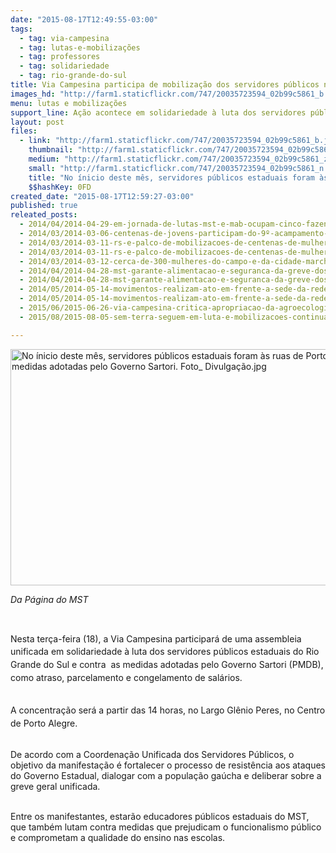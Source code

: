 ```yaml
---
date: "2015-08-17T12:49:55-03:00"
tags:
  - tag: via-campesina
  - tag: lutas-e-mobilizações
  - tag: professores
  - tag: solidariedade
  - tag: rio-grande-do-sul
title: Via Campesina participa de mobilização dos servidores públicos no RS
images_hd: "http://farm1.staticflickr.com/747/20035723594_02b99c5861_b.jpg"
menu: lutas e mobilizações
support_line: Ação acontece em solidariedade à luta dos servidores públicos estaduais do Rio Grande do Sul e contra  as medidas adotadas pelo Governo Sartori.
layout: post
files:
  - link: "http://farm1.staticflickr.com/747/20035723594_02b99c5861_b.jpg"
    thumbnail: "http://farm1.staticflickr.com/747/20035723594_02b99c5861_t.jpg"
    medium: "http://farm1.staticflickr.com/747/20035723594_02b99c5861_z.jpg"
    small: "http://farm1.staticflickr.com/747/20035723594_02b99c5861_n.jpg"
    title: "No ínicio deste mês, servidores públicos estaduais foram às ruas de Porto Alegre protestar contra medidas adotadas pelo Governo Sartori. Foto_ Divulgação.jpg"
    $$hashKey: 0FD
created_date: "2015-08-17T12:59:27-03:00"
published: true
releated_posts:
  - 2014/04/2014-04-29-em-jornada-de-lutas-mst-e-mab-ocupam-cinco-fazendas-no-rs.md-e
  - 2014/03/2014-03-06-centenas-de-jovens-participam-do-9º-acampamento-da-juventude-romeira.md
  - 2014/03/2014-03-11-rs-e-palco-de-mobilizacoes-de-centenas-de-mulheres-nesta-semana.md
  - 2014/03/2014-03-11-rs-e-palco-de-mobilizacoes-de-centenas-de-mulheres-nesta-semana.md-e
  - 2014/03/2014-03-12-cerca-de-300-mulheres-do-campo-e-da-cidade-marcham-em-porto-alegre.md-e
  - 2014/04/2014-04-28-mst-garante-alimentacao-e-seguranca-da-greve-dos-professores-em-curitiba.md
  - 2014/04/2014-04-28-mst-garante-alimentacao-e-seguranca-da-greve-dos-professores-em-curitiba.md-e
  - 2014/05/2014-05-14-movimentos-realizam-ato-em-frente-a-sede-da-rede-globo-em-brasilia.md
  - 2014/05/2014-05-14-movimentos-realizam-ato-em-frente-a-sede-da-rede-globo-em-brasilia.md-e
  - 2015/06/2015-06-26-via-campesina-critica-apropriacao-da-agroecologia-pelo-capital.md
  - 2015/08/2015-08-05-sem-terra-seguem-em-luta-e-mobilizacoes-continuam-em-todo-o-pais.md

---
```

<p><img alt="No ínicio deste mês, servidores públicos estaduais foram às ruas de Porto Alegre protestar contra medidas adotadas pelo Governo Sartori. Foto_ Divulgação.jpg" height="378" src="http://farm1.staticflickr.com/747/20035723594_02b99c5861_b.jpg" width="700" /></p>

<p><em>Da P&aacute;gina do MST&nbsp;</em></p>

<p>&nbsp;</p>

<p>Nesta ter&ccedil;a-feira (18), a Via Campesina participar&aacute; de&nbsp;<span style="line-height: 20.7999992370605px;">uma assembleia unificada em&nbsp;solidariedade &agrave; luta dos servidores p&uacute;blicos estaduais do Rio Grande do Sul e&nbsp;</span><span style="line-height: 20.7999992370605px;">contra &nbsp;as medidas adotadas pelo Governo Sartori (PMDB), como atraso, parcelamento e congelamento de sal&aacute;rios.</span></p>

<p><br />
<span style="line-height: 20.7999992370605px;">A concentra&ccedil;&atilde;o ser&aacute; a partir das 14 horas, no Largo Gl&ecirc;nio Peres, no Centro de Porto Alegre.</span></p>

<p><br />
De acordo com a Coordena&ccedil;&atilde;o Unificada dos Servidores P&uacute;blicos, o objetivo da manifesta&ccedil;&atilde;o &eacute; fortalecer o processo de resist&ecirc;ncia aos ataques do Governo Estadual, dialogar com a popula&ccedil;&atilde;o ga&uacute;cha e deliberar sobre a greve geral unificada.</p>

<p><br />
Entre os manifestantes, estar&atilde;o educadores p&uacute;blicos estaduais do MST, que tamb&eacute;m lutam contra medidas que prejudicam o funcionalismo p&uacute;blico e comprometam a qualidade do ensino nas escolas.</p>
